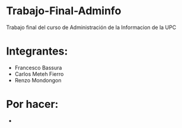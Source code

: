 # Trabajo-Final-Adminfo
Trabajo final del curso de Administración de la Informacion de la UPC

# Integrantes:
  - Francesco Bassura
  - Carlos Meteh Fierro
  - Renzo Mondongon

# Por hacer:
  - 





